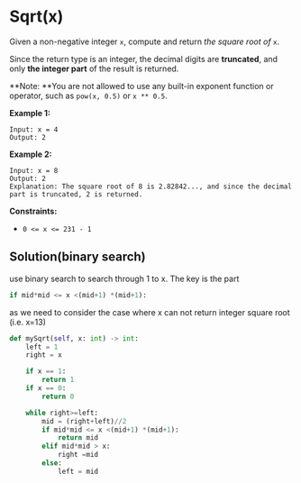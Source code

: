 # Sqrt(x)

Given a non-negative integer `x`, compute and return _the square root of_ `x`.

Since the return type is an integer, the decimal digits are **truncated**, and only **the integer part** of the result is returned.

**Note: **You are not allowed to use any built-in exponent function or operator, such as `pow(x, 0.5)` or `x ** 0.5`.

**Example 1:**

```
Input: x = 4
Output: 2
```

**Example 2:**

```
Input: x = 8
Output: 2
Explanation: The square root of 8 is 2.82842..., and since the decimal part is truncated, 2 is returned.
```

**Constraints:**

* `0 <= x <= 231 - 1`

## Solution(binary search)

use binary search to search through 1 to x. The key is the part

```python
if mid*mid <= x <(mid+1) *(mid+1):
```

as we need to consider the case where x can not return integer square root (i.e. x=13)

```python
def mySqrt(self, x: int) -> int:
    left = 1
    right = x

    if x == 1:
        return 1
    if x == 0:
        return 0

    while right>=left:
        mid = (right+left)//2
        if mid*mid <= x <(mid+1) *(mid+1):
            return mid
        elif mid*mid > x:
            right =mid
        else:
            left = mid
```
